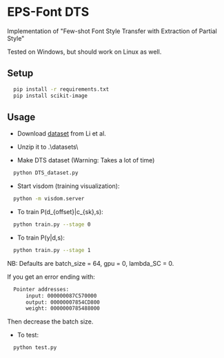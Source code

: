 # EPS-Font DTS

Implementation of "Few-shot Font Style Transfer with Extraction of Partial Style"

Tested on Windows, but should work on Linux as well.

## Setup
``` bash
  pip install -r requirements.txt
  pip install scikit-image
```

## Usage

- Download [dataset](https://github.com/ligoudaner377/font_translator_gan) from Li et al. 

- Unzip it to .\datasets\

- Make DTS dataset (Warning: Takes a lot of time)
``` bash
  python DTS_dataset.py
```

- Start visdom (training visualization):
``` bash
  python -m visdom.server
```

- To train P(d_{offset}|c_{sk},s):
``` bash
  python train.py --stage 0
```

- To train P(y|d,s):
``` bash
  python train.py --stage 1
```

NB: Defaults are batch_size = 64, gpu = 0, lambda_SC = 0.

If you get an error ending with:
``` bash
  Pointer addresses:
      input: 000000087C570000
      output: 00000007854CD800
      weight: 0000000785488000
```
Then decrease the batch size.

- To test:
``` bash
  python test.py
```
